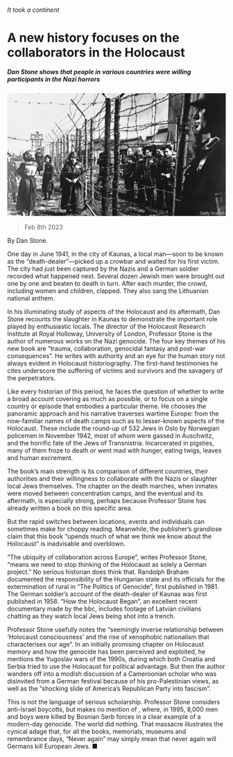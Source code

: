 ###### It took a continent

# A new history focuses on the collaborators in the Holocaust 

##### Dan Stone shows that people in various countries were willing participants in the Nazi horrors 

![image](images/20230211_CUP006.jpg) 

> Feb 8th 2023 

 By Dan Stone. 

One day in June 1941, in the  city of Kaunas, a local man—soon to be known as the “death-dealer”—picked up a crowbar and waited for his first victim. The city had just been captured by the Nazis and a German soldier recorded what happened next. Several dozen Jewish men were brought out one by one and beaten to death in turn. After each murder, the crowd, including women and children, clapped. They also sang the Lithuanian national anthem. 

In his illuminating study of aspects of the Holocaust and its aftermath, Dan Stone recounts the slaughter in Kaunas to demonstrate the important role played by enthusiastic locals. The director of the Holocaust Research Institute at Royal Holloway, University of London, Professor Stone is the author of numerous works on the Nazi genocide. The four key themes of his new book are “trauma, collaboration, genocidal fantasy and post-war consequences”. He writes with authority and an eye for the human story not always evident in Holocaust historiography. The first-hand testimonies he cites underscore the suffering of victims and survivors and the savagery of the perpetrators. 

Like every historian of this period, he faces the question of whether to write a broad account covering as much as possible, or to focus on a single country or episode that embodies a particular theme. He chooses the panoramic approach and his narrative traverses wartime Europe: from the now-familiar names of death camps such as  to lesser-known aspects of the Holocaust. These include the round-up of 532 Jews in Oslo by Norwegian policemen in November 1942, most of whom were gassed in Auschwitz, and the horrific fate of the Jews of Transnistria. Incarcerated in pigsties, many of them froze to death or went mad with hunger, eating twigs, leaves and human excrement. 

The book’s main strength is its comparison of different countries, their authorities and their willingness to collaborate with the Nazis or slaughter local Jews themselves. The chapter on the death marches, when inmates were moved between concentration camps, and the eventual  and its aftermath, is especially strong, perhaps because Professor Stone has already written a book on this specific area. 

But the rapid switches between locations, events and individuals can sometimes make for choppy reading. Meanwhile, the publisher’s grandiose claim that this book “upends much of what we think we know about the Holocaust” is inadvisable and overblown.

“The ubiquity of collaboration across Europe”, writes Professor Stone, “means we need to stop thinking of the Holocaust as solely a German project.” No serious historian does think that. Randolph Braham documented the responsibility of the Hungarian state and its officials for the extermination of rural  in “The Politics of Genocide”, first published in 1981. The German soldier’s account of the death-dealer of Kaunas was first published in 1958. “How the Holocaust Began”, an excellent recent documentary made by the bbc, includes footage of Latvian civilians chatting as they watch local Jews being shot into a trench.

Professor Stone usefully notes the “seemingly inverse relationship between ‘Holocaust consciousness’ and the rise of xenophobic nationalism that characterises our age”. In an initially promising chapter on Holocaust memory and how the genocide has been perceived and exploited, he mentions the Yugoslav wars of the 1990s, during which both Croatia and Serbia tried to use the Holocaust for political advantage. But then the author wanders off into a modish discussion of a Cameroonian scholar who was disinvited from a German festival because of his pro-Palestinian views, as well as the “shocking slide of America’s Republican Party into fascism”. 

This is not the language of serious scholarship. Professor Stone considers anti-Israel boycotts, but makes no mention of , where, in 1995, 8,000 men and boys were killed by Bosnian Serb forces in a clear example of a modern-day genocide. The world did nothing. That massacre illustrates the cynical adage that, for all the books, memorials, museums and remembrance days, “Never again” may simply mean that never again will Germans kill European Jews. ■



